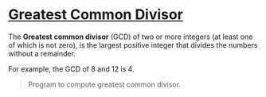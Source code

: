 [Greatest Common Divisor](http://shivajivarma.com/code-base/2015/01/03/greatest-common-divisor/)
===============

The __Greatest common divisor__ (GCD) of two or more integers (at least one of which is not zero), is the largest positive integer that divides the numbers without a remainder.</p>

For example, the GCD of 8 and 12 is 4.

> Program to compute greatest common divisor.
